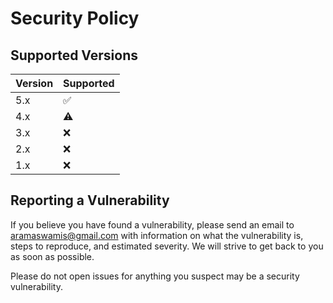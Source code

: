 # Security Policy

## Supported Versions

| Version | Supported          |
| ------- | ------------------ |
| 5.x     | :white_check_mark: |
| 4.x     | :warning:          |
| 3.x     | :x:                |
| 2.x     | :x:                |
| 1.x     | :x:                |

## Reporting a Vulnerability

If you believe you have found a vulnerability, please send an email to
[aramaswamis@gmail.com](mailto:aramaswamis@gmail.com) with information
on what the vulnerability is, steps to reproduce, and estimated severity. We will
strive to get back to you as soon as possible.

Please do not open issues for anything you suspect may be a security vulnerability.
